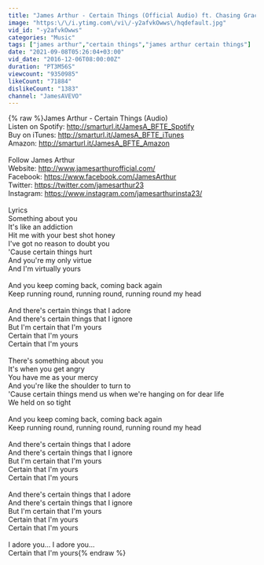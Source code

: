 ```yaml
---
title: "James Arthur - Certain Things (Official Audio) ft. Chasing Grace"
image: "https:\/\/i.ytimg.com\/vi\/-y2afvkOwws\/hqdefault.jpg"
vid_id: "-y2afvkOwws"
categories: "Music"
tags: ["james arthur","certain things","james arthur certain things"]
date: "2021-09-08T05:26:04+03:00"
vid_date: "2016-12-06T08:00:00Z"
duration: "PT3M56S"
viewcount: "9350985"
likeCount: "71884"
dislikeCount: "1383"
channel: "JamesAVEVO"
---
```

{% raw %}James Arthur - Certain Things (Audio)<br />Listen on Spotify: <a rel="nofollow" target="blank" href="http://smarturl.it/JamesA_BFTE_Spotify">http://smarturl.it/JamesA_BFTE_Spotify</a><br />Buy on iTunes: <a rel="nofollow" target="blank" href="http://smarturl.it/JamesA_BFTE_iTunes">http://smarturl.it/JamesA_BFTE_iTunes</a><br />Amazon: <a rel="nofollow" target="blank" href="http://smarturl.it/JamesA_BFTE_Amazon">http://smarturl.it/JamesA_BFTE_Amazon</a><br /><br />Follow James Arthur<br />Website: <a rel="nofollow" target="blank" href="http://www.jamesarthurofficial.com/">http://www.jamesarthurofficial.com/</a><br />Facebook: <a rel="nofollow" target="blank" href="https://www.facebook.com/JamesArthur">https://www.facebook.com/JamesArthur</a><br />Twitter: <a rel="nofollow" target="blank" href="https://twitter.com/jamesarthur23">https://twitter.com/jamesarthur23</a><br />Instagram: <a rel="nofollow" target="blank" href="https://www.instagram.com/jamesarthurinsta23/">https://www.instagram.com/jamesarthurinsta23/</a><br /><br />Lyrics<br />Something about you<br />It's like an addiction<br />Hit me with your best shot honey<br />I've got no reason to doubt you<br />'Cause certain things hurt<br />And you're my only virtue<br />And I'm virtually yours<br /><br />And you keep coming back, coming back again<br />Keep running round, running round, running round my head<br /><br />And there's certain things that I adore<br />And there's certain things that I ignore<br />But I'm certain that I'm yours<br />Certain that I'm yours<br />Certain that I'm yours<br /><br />There's something about you<br />It's when you get angry<br />You have me as your mercy<br />And you're like the shoulder to turn to<br />'Cause certain things mend us when we're hanging on for dear life<br />We held on so tight<br /><br />And you keep coming back, coming back again<br />Keep running round, running round, running round my head<br /><br />And there's certain things that I adore<br />And there's certain things that I ignore<br />But I'm certain that I'm yours<br />Certain that I'm yours<br />Certain that I'm yours<br /><br />And there's certain things that I adore<br />And there's certain things that I ignore<br />But I'm certain that I'm yours<br />Certain that I'm yours<br />Certain that I'm yours<br /><br />I adore you... I adore you...<br />Certain that I'm yours{% endraw %}

